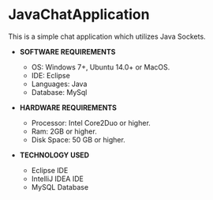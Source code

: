 
# JavaChatApplication
This is a simple chat application which utilizes Java Sockets.


* __SOFTWARE REQUIREMENTS__
  * OS: Windows 7+, Ubuntu 14.0+ or MacOS.
  * IDE: Eclipse
  * Languages: Java
  * Database: MySql

* __HARDWARE REQUIREMENTS__
  * Processor: Intel Core2Duo or higher.
  * Ram: 2GB or higher.
  * Disk Space: 50 GB or higher.

* __TECHNOLOGY USED__
  * Eclipse IDE
  * IntelliJ IDEA IDE
  * MySQL Database

